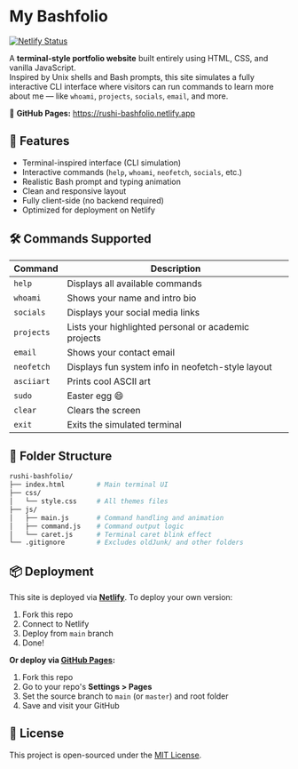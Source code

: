 # My Bashfolio

[![Netlify Status](https://api.netlify.com/api/v1/badges/bc438b2e-9f12-4bbe-987e-d36fcef20a2f/deploy-status)](https://rushi-bashfolio.netlify.app)

<!-- 

[![Netlify Status](https://img.shields.io/badge/-netlify-blue?style=for-the-badge&logo=netlify&logoColor=white
)](https://rushi-bashfolio.netlify.app)


[![Netlify Status](https://camo.githubusercontent.com/a6145c4b94f8e4789628a467c2072924522a99dccc4ffb354f208f03684ad63c/68747470733a2f2f696d672e736869656c64732e696f2f62616467652f6e65746c6966792d737563636573732d627269676874677265656e2e737667
)](https://rushi-bashfolio.netlify.app) -->




A **terminal-style portfolio website** built entirely using HTML, CSS, and vanilla JavaScript.  
Inspired by Unix shells and Bash prompts, this site simulates a fully interactive CLI interface where visitors can run commands to learn more about me — like `whoami`, `projects`, `socials`, `email`, and more.

<!-- 🔗 **Live Demo:** [rushi-bashfolio.netlify.app](https://rushi-bashfolio.netlify.app) -->

🔗 <b>GitHub Pages:</b> <a href="https://https://rushi-bashfolio.netlify.app" target="_blank">https://rushi-bashfolio.netlify.app</a>

## 🚀 Features

- Terminal-inspired interface (CLI simulation)
- Interactive commands (`help`, `whoami`, `neofetch`, `socials`, etc.)
- Realistic Bash prompt and typing animation
- Clean and responsive layout
- Fully client-side (no backend required)
- Optimized for deployment on Netlify


## 🛠 Commands Supported

| Command     | Description                                         |
|-------------|-----------------------------------------------------|
| `help`      | Displays all available commands                     |
| `whoami`    | Shows your name and intro bio                       |
| `socials`   | Displays your social media links                    |
| `projects`  | Lists your highlighted personal or academic projects |
| `email`     | Shows your contact email                            |
| `neofetch`  | Displays fun system info in neofetch-style layout   |
| `asciiart`  | Prints cool ASCII art                               |
| `sudo`      | Easter egg 😄                                       |
| `clear`     | Clears the screen                                   |
| `exit`      | Exits the simulated terminal                        |


## 📁 Folder Structure

```bash
rushi-bashfolio/
├── index.html        # Main terminal UI
├── css/
│   └── style.css     # All themes files
├── js/
│   ├── main.js       # Command handling and animation
│   ├── command.js    # Command output logic
│   └── caret.js      # Terminal caret blink effect
└── .gitignore        # Excludes oldJunk/ and other folders
```


## 📦 Deployment

This site is deployed via **[Netlify](https://www.netlify.com/)**. To deploy your own version:

1. Fork this repo
2. Connect to Netlify
3. Deploy from `main` branch
4. Done!

**Or deploy via [GitHub Pages](https://pages.github.com/):**

1. Fork this repo
2. Go to your repo's **Settings > Pages**
3. Set the source branch to `main` (or `master`) and root folder
4. Save and visit your GitHub


## 📄 License

This project is open-sourced under the [MIT License](LICENSE).


<!-- by [@rushhiii](https://github.com/rushhiii) -->